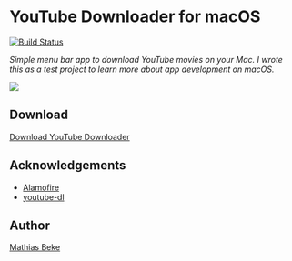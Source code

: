 #  YouTube Downloader for macOS

[![Build Status](https://travis-ci.com/DenBeke/YouTube-Downloader-for-macOS.svg?branch=master)](https://travis-ci.com/DenBeke/YouTube-Downloader-for-macOS)

*Simple menu bar app to download YouTube movies on your Mac.
I wrote this as a test project to learn more about app development on macOS.*


![](https://denbeke.be/blog/wp-content/uploads/2017/11/Youtube-downloader-macOS-Swift.gif)


## Download

[Download YouTube Downloader](https://github.com/DenBeke/YouTube-Downloader-for-macOS/releases/download/v0.1/Youtube.Downloader.zip)


## Acknowledgements

* [Alamofire](https://github.com/Alamofire/Alamofire)
* [youtube-dl](https://youtube-dl.org)


## Author

[Mathias Beke](https://denbeke.be)
